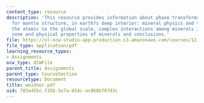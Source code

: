 ```yaml
---
content_type: resource
description: 'This resource provides information about phase transformations: implications
  for mantle structure, in earth?s deep interior: mineral physics and tomography from
  the atomic to the global scale, complex interactions among minerals in the transition
  zone and physical properties of minerals and conclusions.'
file: https://ol-ocw-studio-app-production.s3.amazonaws.com/courses/12-581-phase-transitions-in-the-earths-interior-spring-2005/703a45bcf35b5e7a854cac060b767d3c_weidner.pdf
file_type: application/pdf
learning_resource_types:
- Assignments
ocw_type: OCWFile
parent_title: Assignments
parent_type: CourseSection
resourcetype: Document
title: weidner.pdf
uid: 703a45bc-f35b-5e7a-854c-ac060b767d3c
---
```

